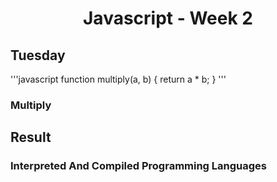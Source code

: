 <h1 align="center">Javascript - Week 2</h1>
  
  
 ## Tuesday
 
 '''javascript
 function multiply(a, b) {
  return a * b;
}
 '''
 
<h3>Multiply</h3>
 


## Result



<h3>Interpreted And Compiled Programming Languages</h3>
